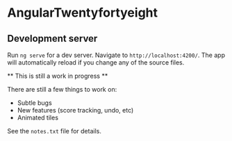 # AngularTwentyfortyeight

## Development server

Run `ng serve` for a dev server. Navigate to `http://localhost:4200/`. The app will automatically reload if you change any of the source files.

** This is still a work in progress **

There are still a few things to work on:
- Subtle bugs
- New features (score tracking, undo, etc)
- Animated tiles

See the `notes.txt` file for details.